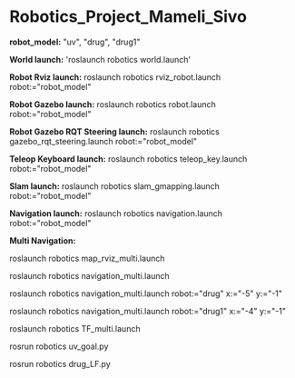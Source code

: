# Robotics_Project_Mameli_Sivo

**robot_model:**
"uv", "drug", "drug1"

**World launch:**
'roslaunch robotics world.launch'

**Robot Rviz launch:**
roslaunch robotics rviz_robot.launch robot:="robot_model"

**Robot Gazebo launch:**
roslaunch robotics robot.launch robot:="robot_model"

**Robot Gazebo RQT Steering launch:**
roslaunch robotics gazebo_rqt_steering.launch robot:="robot_model"

**Teleop Keyboard launch:**
roslaunch robotics teleop_key.launch robot:="robot_model"

**Slam launch:**
roslaunch robotics slam_gmapping.launch robot:="robot_model"

**Navigation launch:**
roslaunch robotics navigation.launch robot:="robot_model"

**Multi Navigation:**

roslaunch robotics map_rviz_multi.launch

roslaunch robotics navigation_multi.launch

roslaunch robotics navigation_multi.launch robot:="drug" x:="-5" y:="-1"

roslaunch robotics navigation_multi.launch robot:="drug1" x:="-4" y:="-1"

roslaunch robotics TF_multi.launch

rosrun robotics uv_goal.py

rosrun robotics drug_LF.py
